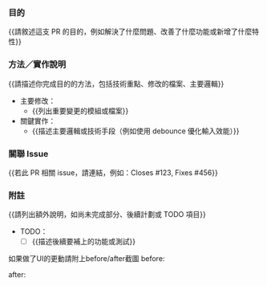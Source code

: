 ### 目的
{{請敘述這支 PR 的目的，例如解決了什麼問題、改善了什麼功能或新增了什麼特性}}

### 方法／實作說明
{{請描述你完成目的的方法，包括技術重點、修改的檔案、主要邏輯}}

- 主要修改：
  - {{列出重要變更的模組或檔案}}
- 關鍵實作：
  - {{描述主要邏輯或技術手段（例如使用 debounce 優化輸入效能）}}

### 關聯 Issue
{{若此 PR 相關 issue，請連結，例如：Closes #123, Fixes #456}}

### 附註
{{請列出額外說明，如尚未完成部分、後續計劃或 TODO 項目}}

- TODO：
  - [ ] {{描述後續要補上的功能或測試}}

如果做了UI的更動請附上before/after截圖
before:

after:

